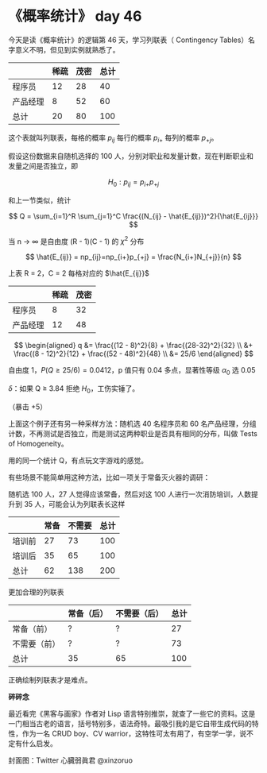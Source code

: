 # 《概率统计》 day 46

今天是读《概率统计》的逻辑第 46 天，学习列联表（ Contingency Tables）名字意义不明，但见到实例就熟悉了。

||稀疏|茂密|总计|
|--|--|--|--|
|程序员|12|28|40|
|产品经理|8|52|60|
|总计|20|80|100|

这个表就叫列联表，每格的概率 $p_{ij}$ 每行的概率 $p_{i+}$ 每列的概率 $p_{+j}$。

假设这份数据来自随机选择的 100 人，分别对职业和发量计数，现在判断职业和发量之间是否独立，即

$$
H_0: p_{ij} = p_{i+}p_{+j}
$$

和上一节类似，统计

$$
Q = \sum_{i=1}^R \sum_{j=1}^C \frac{(N_{ij} - \hat{E_{ij}})^2}{\hat{E_{ij}}}
$$

当 n -> ∞ 是自由度 (R - 1)(C - 1) 的 $\chi^2$ 分布

$$
\hat{E_{ij}} = np_{ij}=np_{i+}p_{+j} = \frac{N_{i+}N_{+j}}{n}
$$

上表 R = 2，C = 2 每格对应的 $\hat{E_{ij}}$

||稀疏|茂密|
|--|--|--|
|程序员|8|32|
|产品经理|12|48|

$$
\begin{aligned}
q &= \frac{(12 - 8)^2}{8} + \frac{(28-32)^2}{32} \\
&+ \frac{(8 - 12)^2}{12} + \frac{(52 - 48)^2}{48} \\
&= 25/6
\end{aligned}
$$

自由度 1，$P(Q \ge 25/6) = 0.0412$，p 值只有 0.04 多点，显著性等级 $\alpha_0$ 选 0.05

$\delta$：如果 Q ≥ 3.84 拒绝 $H_0$，工伤实锤了。

（暴击 +5）

上面这个例子还有另一种采样方法：随机选 40 名程序员和 60 名产品经理，分组计数，不再测试是否独立，而是测试这两种职业是否具有相同的分布，叫做 Tests of Homogeneity。

用的同一个统计 Q，有点玩文字游戏的感觉。

有些场景不能简单用这种方法，比如一项关于常备灭火器的调研：

随机选 100 人，27 人觉得应该常备，然后对这 100 人进行一次消防培训，人数提升到 35 人，可能会认为列联表长这样

||常备|不需要|总计|
|--|--|--|--|
|培训前|27|73|100|
|培训后|35|65|100|
|总计|62|138|200|

更加合理的列联表

||常备（后）|不需要（后）|总计|
|--|--|--|--|
|常备（前）|?|?|27|
|不需要（前）|?|?|73|
|总计|35|65|100|

正确绘制列联表才是难点。

**碎碎念**

最近看完《黑客与画家》作者对 Lisp 语言特别推崇，就查了一些它的资料。这是一门相当古老的语言，括号特别多，语法奇特。最吸引我的是它自带生成代码的特性，作为一名 CRUD boy、CV warrior，这特性可太有用了，有空学一学，说不定有什么启发。

封面图：Twitter 心臓弱眞君 @xinzoruo